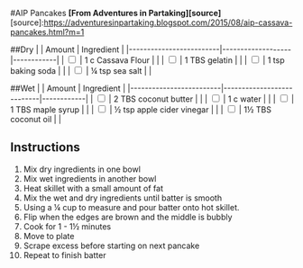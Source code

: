 #AIP Pancakes
**[From Adventures in Partaking][source]**
[source]:https://adventuresinpartaking.blogspot.com/2015/08/aip-cassava-pancakes.html?m=1


##Dry
|                         | Amount            | Ingredient |
|-------------------------|-------------------|------------|
| <input type="checkbox"> | 1 c Cassava Flour |            |
| <input type="checkbox"> | 1 TBS gelatin     |            |
| <input type="checkbox"> | 1 tsp baking soda |            |
| <input type="checkbox"> | ¼ tsp sea salt    |            |

##Wet
|                         | Amount                    | Ingredient |
|-------------------------|---------------------------|------------|
| <input type="checkbox"> | 2 TBS coconut butter      |            |
| <input type="checkbox"> | 1 c water                 |            |
| <input type="checkbox"> | 1 TBS maple syrup         |            |
| <input type="checkbox"> | ½ tsp apple cider vinegar |            |
| <input type="checkbox"> | 1½ TBS coconut oil        |            |

## Instructions
1. Mix dry ingredients in one bowl
2. Mix wet ingredients in another bowl
3. Heat skillet with a small amount of fat
4. Mix the wet and dry ingredients until batter is smooth
5. Using a ¼ cup to measure and pour batter onto hot skillet.
6. Flip when the edges are brown and the middle is bubbly
7. Cook for 1 - 1½ minutes
8. Move to plate
9. Scrape excess before starting on next pancake
10. Repeat to finish batter
